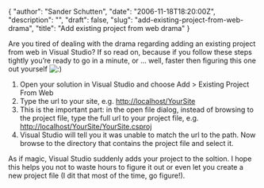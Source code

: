 {
  "author": "Sander Schutten",
  "date": "2006-11-18T18:20:00Z",
  "description": "",
  "draft": false,
  "slug": "add-existing-project-from-web-drama",
  "title": "Add existing project from web drama"
}


Are you tired of dealing with the drama regarding adding an existing project from web in Visual Studio? If so read on, because if you follow these steps tightly you’re ready to go in a minute, or … well, faster then figuring this one out yourself ![:)](/wp-includes/images/smilies/simple-smile.png)

1. Open your solution in Visual Studio and choose Add > Existing Project From Web
2. Type the url to your site, e.g. [http://localhost/YourSite](http://localhost/YourSite)
3. This is the important part: in the open file dialog, instead of browsing to the project file, type the full url to your project file, e.g. [http://localhost/YourSite/YourSite.csproj](http://localhost/YourSite/YourSite.csproj)
4. Visual Studio will tell you it was unable to match the url to the path. Now browse to the directory that contains the project file and select it.

As if magic, Visual Studio suddenly adds your project to the soltion. I hope this helps you not to waste hours to figure it out or even let you create a new project file (I dit that most of the time, go figure!).

